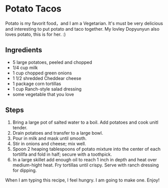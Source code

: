 # Potato Tacos
Potato is my favorit food，and I am a Vegetarian. It's must be very delicious and interesting to put potato and taco together. My lovley Dopyunyun also loves potato, this is for her. :)

## Ingredients
- 5 large potatoes, peeled and chopped
- 1/4 cup milk
- 1 cup chopped green onions
- 1 1/2 shredded Cheddear cheese
- 1 package corn tortillas
- 1 cup Ranch-style salad dressing
- some vegetable that you love

## Steps
1. Bring a large pot of salted water to a boil. Add potatoes and cook unitl tender.
2. Drain potatoes and transfer to a large bowl. 
3. Pour in milk and mask until smooth.
4. Stir in onions and cheese; mix well.
5. Spoon 2 heaping tablespoons of potato mixture into the center of each tortillfa and fold in half; secure with a toothpick.
6. In a large skillet add enough oil to reach 1 inch in depth and heat over medium-hight heat. Fry tortillas until crispy. Serve with ranch dressing for dipping.

When I am typing this recipe, I feel hungry. I am going to make one. Enjoy!